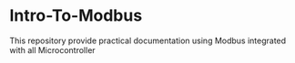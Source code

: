 # Intro-To-Modbus
This repository provide practical documentation using Modbus integrated with all Microcontroller
